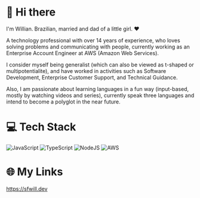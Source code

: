 # 👋 Hi there

I'm Willian. Brazilian, married and dad of a little girl. ❤️

A technology professional with over 14 years of experience, who loves solving problems and communicating with people, currently working as an Enterprise Account Engineer at AWS (Amazon Web Services).

I consider myself being generalist (which can also be viewed as t-shaped or multipotentialite), and have worked in activities such as Software Development, Enterprise Customer Support, and Technical Guidance.

Also, I am passionate about learning languages in a fun way (input-based, mostly by watching videos and series), currently speak three languages and intend to become a polyglot in the near future.

# 💻 Tech Stack
![JavaScript](https://img.shields.io/badge/javascript-%23323330.svg?style=for-the-badge&logo=javascript&logoColor=%23F7DF1E) ![TypeScript](https://img.shields.io/badge/typescript-%23007ACC.svg?style=for-the-badge&logo=typescript&logoColor=white) ![NodeJS](https://img.shields.io/badge/node.js-6DA55F?style=for-the-badge&logo=node.js&logoColor=white) ![AWS](https://img.shields.io/badge/AWS-%23FF9900.svg?style=for-the-badge&logo=amazon-aws&logoColor=white)

# 🌐 My Links
https://sfwill.dev
